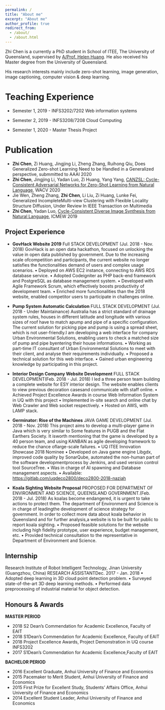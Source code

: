 ```yaml
---
permalink: /
title: "About me"
excerpt: "About me"
author_profile: true
redirect_from: 
  - /about/
  - /about.html
---
```

Zhi Chen is a currently a PhD student in School of ITEE, The University of Queensland, supervised by [A/Prof. Helen Huang]("http://staff.itee.uq.edu.au/huang/"). He also received his Master degree from the University of Queensland.

His research interests mainly include zero-shot learning, image generation, image captioning, computer vision & deep learning.



Teaching Experience
======
* Semester 1, 2019 - INFS3202/7202 Web information systems

* Semester 2, 2019 - INFS3208/7208 Cloud Computing

* Semester 1, 2020 - Master Thesis Project

Publication
======

* **Zhi Chen**, Zi Huang, Jingjing Li, Zheng Zhang, Ruihong Qiu, Does Generalized Zero-shot Learning Need to be Handled in a Generalized perspective, submmitted to AAAI 2020
* **Zhi Chen**, Jingjing Li, Yadan Luo, Zi Huang, Yang Yang, [CANZSL: Cycle-Consistent Adversarial Networks for Zero-Shot Learning from Natural Language]("https://arxiv.org/pdf/1909.09822"), WACV 2020
* Jie Wen, Zheng Zhang, **Zhi Chen**, Li Liu, Zi Huang, Lunke Fei, Generalized IncompleteMulti-view Clustering with Flexible Locality Structure Diffusion, Under Review In IEEE Transaction on Multimedia
* **Zhi Chen**, Yadan Luo, [Cycle-Consistent Diverse Image Synthesis from Natural Language]("https://ieeexplore.ieee.org/iel7/8777006/8794861/08795022.pdf"), ICMEW 2019


Project Experience
------
* **GovHack Website 2019**
Full STACK DEVELOPMENT (Jul. 2018 - Nov. 2018)
GovHack is an open data hackathon, focused on unlocking the value in open data published by government. Due to the increasing scale ofcompetition and participants, the current website no longer satisfies the functionalities demand of users and complex usage scenarios.
• Deployed on AWS EC2 instance, connecting to AWS RDS database service.
• Adopted Codeigniter as PHP back-end framework and PostgreSQL as database management system.
• Developed with Agile Framework Scrum, which effectively boosts productivity of development team.
• Enriched more functionalities than the 2018 website, enabled competitor users to participate in challenges online.

* **Pump System Automatic Calculation**
FULL STACK DEVELOPMENT (Jul. 2018 - Under Maintainance)
Australia has a strict standard of drainage system rules, houses in different latitude and longitude with various sizes of roof have to match apump and pipe of a specific configuration. The current solution for picking pipe and pump is using a spread sheet, which is not user-friendly.I am developing a web interface for company Urban Environmental Solutions, enabling users to check a matched size of pump and pipe byentering their house informations.
• Working as part-time IT consultant of Urban Environmental Solutions to meet with their client, and analyse their requirements individually.
• Proposed a technical solution for this web interface.
• Gained urban engineering knowledge by participating in this project.

* **Interior Design Company Website Development**
FULL STACK DEVELOPMENT(Feb. 2018 - Jul. 2018)
I led a three person team building a complete website for ESY interior design. The website enables clients to view previous decoration casesand communicate with staff online.
• Achieved Project Excellence Awards in course Web Information System in UQ with this project
• Implemented in-site search and online chat by Web Crawler and Web socket respectively.
• Hosted on AWS, with LAMP stack.

* **Germinator: Rise of the Machines** 
JAVA GAME DEVELOPMENT (Jul. 2018 - Nov. 2018)
This project aims to develop a multi-player game in Java which is very similar to Some features in PUGB and the Flat Earthers Society. It isworth mentioning that the game is developed by a 40 person team, and using KANBAN as agile developing framework to reduce the chance oflarge-scale failures.
• UQ ITEE Innovation Showcase 2018 Nominee
• Developed on Java game engine Libgdx, improved code quality by SonarQube, automated the non-human part of the software developmentprocess by Jenkins, and used version control tool SourceTree.
• Was in charge of AI spawning and Database management aspects.
• Available: https://gitlab.com/uqdeco2800/deco2800-2018-naziah

* **Koala Sighting Website Proposal** 
PROPOSED FOR DEPARTMENT OF ENVIRONMENT AND SCIENCE, QUEENSLAND GOVERNMENT.(Feb. 2018 - Jul. 2018)
As koalas become endangered, it is urgent to take actions to protect them. The department of Environment and Science is in charge of leadingthe development of science strategy for government. In order to collect more data about koala behavior in Queensland and for further analysis,a website is to be built for public to report koala sighting.
• Proposed feasible solutions for the website including high fidelity prototype, user experience, budget management, etc.
• Provided technical consultation to the representative in Department of Environment and Science.

Internship
------
Research Institute of Robot Intelligent Technology, Jinan University (Guangzhou, China)
RESEARCH ASSISTANTDec. 2017 - Jan. 2018
• Adopted deep learning in 3D cloud point detection problem.
• Surveyed state-of-the-art 3D deep learning methods.
• Performed data preprocessing of industrial material for object detection.

Honours & Awards
------
**MASTER PERIOD**
* 2018 S2 Dean’s Commendation for Academic Excellence, Faculty of EAIT
* 2018 S1Dean’s Commendation for Academic Excellence, Faculty of EAIT
* 2018 Project Excellence Awards, Project Demonstration in UQ course INFS3202
* 2017 S1Dean’s Commendation for Academic Excellence,Faculty of EAIT

**BACHELOR PERIOD**
* 2016 Excellent Graduate, Anhui University of Finance and Economics
* 2015 Pacemaker to Merit Student, Anhui University of Finance and Economics
* 2015 First Prize for Excellent Study, Students’ Affairs Office, Anhui University of Finance and Economics
* 2014 Excellent Student Leader, Anhui University of Finance and Economics
